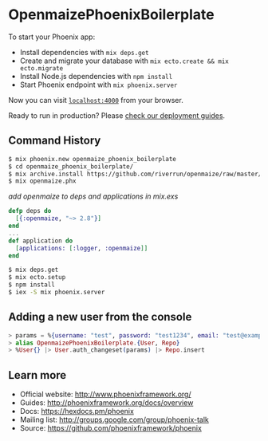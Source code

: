 # OpenmaizePhoenixBoilerplate

To start your Phoenix app:

  * Install dependencies with `mix deps.get`
  * Create and migrate your database with `mix ecto.create && mix ecto.migrate`
  * Install Node.js dependencies with `npm install`
  * Start Phoenix endpoint with `mix phoenix.server`

Now you can visit [`localhost:4000`](http://localhost:4000) from your browser.

Ready to run in production? Please [check our deployment guides](http://www.phoenixframework.org/docs/deployment).

## Command History

```bash
$ mix phoenix.new openmaize_phoenix_boilerplate
$ cd openmaize_phoenix_boilerplate/
$ mix archive.install https://github.com/riverrun/openmaize/raw/master/installer/archives/openmaize_phx-2.8.0.ez
$ mix openmaize.phx
```

*add openmaize to deps and applications in mix.exs*
```elixir
defp deps do
  [{:openmaize, "~> 2.8"}]
end
...
def application do
  [applications: [:logger, :openmaize]]
end
```

```bash
$ mix deps.get
$ mix ecto.setup
$ npm install
$ iex -S mix phoenix.server
```

## Adding a new user from the console

```elixir
> params = %{username: "test", password: "test1234", email: "test@example.com"}
> alias OpenmaizePhoenixBoilerplate.{User, Repo}
> %User{} |> User.auth_changeset(params) |> Repo.insert
```

## Learn more

  * Official website: http://www.phoenixframework.org/
  * Guides: http://phoenixframework.org/docs/overview
  * Docs: https://hexdocs.pm/phoenix
  * Mailing list: http://groups.google.com/group/phoenix-talk
  * Source: https://github.com/phoenixframework/phoenix

